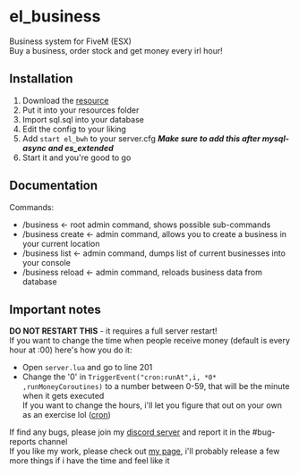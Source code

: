 # el_business
Business system for FiveM (ESX)  
Buy a business, order stock and get money every irl hour!

## Installation
1. Download the [resource](https://github.com/Elipse458/el_business/archive/master.zip)
2. Put it into your resources folder
3. Import sql.sql into your database
4. Edit the config to your liking
5. Add `start el_bwh` to your server.cfg ***Make sure to add this after mysql-async and es_extended***
6. Start it and you're good to go

## Documentation
Commands:
- /business <- root admin command, shows possible sub-commands
- /business create <- admin command, allows you to create a business in your current location
- /business list <- admin command, dumps list of current businesses into your console
- /business reload <- admin command, reloads business data from database

## Important notes
**DO NOT RESTART THIS** - it requires a full server restart!  
If you want to change the time when people receive money (default is every hour at :00) here's how you do it:  
- Open `server.lua` and go to line 201
- Change the '0' in `TriggerEvent("cron:runAt",i, *0* ,runMoneyCoroutines)` to a number between 0-59, that will be the minute when it gets executed  
If you want to change the hours, i'll let you figure that out on your own as an exercise lol ([cron](https://github.com/ESX-Org/cron))  

If find any bugs, please join my [discord server](https://discord.gg/GbT49uH) and report it in the #bug-reports channel  
If you like my work, please check out [my page](https://elipse458.me), i'll probably release a few more things if i have the time and feel like it
